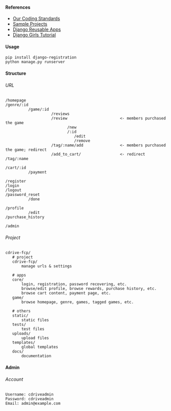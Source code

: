 #### References

- [Our Coding Standards](https://github.com/pyliaorachel/cdrive-fcp/blob/master/dev_docs/CODING_STANDARDS.md)
- [Sample Projects](https://github.com/django/djangoproject.com)
- [Django Reusable Apps](http://django-reusable-app-docs.readthedocs.io/en/latest/)
- [Django Girls Tutorial](https://tutorial.djangogirls.org/en/)

#### Usage

`pip install django-registration`  
`python manage.py runserver`

#### Structure

###### URL

```
/homepage
/genre/:id
          /game/:id
                    /reviews
                    /review                       <- members purchased the game
                           /new
                           /:id
                              /edit
                              /remove
                    /tag/:name/add                <- members purchased the game; redirect
                    /add_to_cart/                 <- redirect
/tag/:name

/cart/:id
          /payment
          
/register
/login
/logout
/password_reset
          /done

/profile
          /edit
/purchase_history

/admin
```

###### Project

```
cdrive-fcp/
   # project
   cdrive-fcp/
       manage urls & settings
       
   # apps
   core/
       login, registration, password recovering, etc.
       browse/edit profile, browse rewards, purchase history, etc.
       browse cart content, payment page, etc.
   game/
       browse homepage, genre, games, tagged games, etc.
       
   # others
   static/
       static files
   tests/
       test files
   uploads/
       upload files
   templates/
       global templates
   docs/
       documentation
```

#### Admin

###### Account

```
Username: cdriveadmin
Password: cdriveadmin
Email: admin@example.com
```
